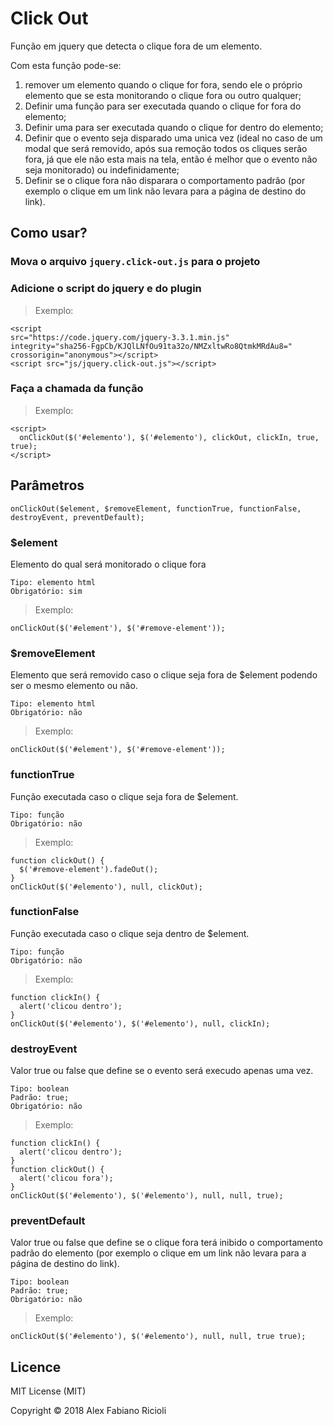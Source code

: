 # Click Out

Função em jquery que detecta o clique fora de um elemento.

Com esta função pode-se:

1. remover um elemento quando o clique for fora, sendo ele o próprio elemento que se esta monitorando o clique fora ou outro qualquer;
2. Definir uma função para ser executada quando o clique for fora do elemento;
3. Definir uma para ser executada quando o clique for dentro do elemento;
4. Definir que o evento seja disparado uma unica vez (ideal no caso de um modal que será removido, após sua remoção todos os cliques serão fora, já que ele não esta mais na tela, então é melhor que o evento não seja monitorado) ou indefinidamente;
5. Definir se o clique fora não disparara o comportamento padrão (por exemplo o clique em um link não levara para a página de destino do link).

## Como usar?
### Mova o arquivo `jquery.click-out.js` para o projeto
### Adicione o script do jquery e do plugin
> Exemplo:
```
<script
src="https://code.jquery.com/jquery-3.3.1.min.js"
integrity="sha256-FgpCb/KJQlLNfOu91ta32o/NMZxltwRo8QtmkMRdAu8="
crossorigin="anonymous"></script>
<script src="js/jquery.click-out.js"></script>
```
### Faça a chamada da função
> Exemplo:
```
<script>
  onClickOut($('#elemento'), $('#elemento'), clickOut, clickIn, true, true);
</script>
```

## Parâmetros
```
onClickOut($element, $removeElement, functionTrue, functionFalse, destroyEvent, preventDefault);
```

### $element
Elemento do qual será monitorado o clique fora
```
Tipo: elemento html
Obrigatório: sim
```
> Exemplo:
```
onClickOut($('#element'), $('#remove-element'));
```

### $removeElement
Elemento que será removido caso o clique seja fora de $element podendo ser o mesmo elemento ou não.
```
Tipo: elemento html
Obrigatório: não
```
> Exemplo:
```
onClickOut($('#element'), $('#remove-element'));

```

### functionTrue
Função executada caso o clique seja fora de $element.
```
Tipo: função
Obrigatório: não
```
> Exemplo:
```
function clickOut() {
  $('#remove-element').fadeOut();
}
onClickOut($('#elemento'), null, clickOut);

```

### functionFalse
Função executada caso o clique seja dentro de $element.
```
Tipo: função
Obrigatório: não
```
> Exemplo:
```
function clickIn() {
  alert('clicou dentro');
}
onClickOut($('#elemento'), $('#elemento'), null, clickIn);

```

### destroyEvent
Valor true ou false que define se o evento será execudo apenas uma vez.
```
Tipo: boolean
Padrão: true;
Obrigatório: não
```
> Exemplo:
```
function clickIn() {
  alert('clicou dentro');
}
function clickOut() {
  alert('clicou fora');
}
onClickOut($('#elemento'), $('#elemento'), null, null, true);

```

### preventDefault
Valor true ou false que define se o clique fora terá inibido o comportamento padrão do elemento (por exemplo o clique em um link não levara para a página de destino do link).
```
Tipo: boolean
Padrão: true;
Obrigatório: não
```
> Exemplo:
```
onClickOut($('#elemento'), $('#elemento'), null, null, true true);

```

## Licence

MIT License (MIT)

Copyright © 2018 Alex Fabiano Ricioli
